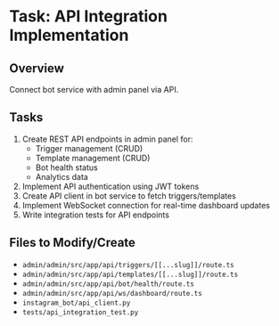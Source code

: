 # Task: API Integration Implementation

## Overview
Connect bot service with admin panel via API.

## Tasks
1. Create REST API endpoints in admin panel for:
   - Trigger management (CRUD)
   - Template management (CRUD)
   - Bot health status
   - Analytics data
2. Implement API authentication using JWT tokens
3. Create API client in bot service to fetch triggers/templates
4. Implement WebSocket connection for real-time dashboard updates
5. Write integration tests for API endpoints

## Files to Modify/Create
- `admin/admin/src/app/api/triggers/[[...slug]]/route.ts`
- `admin/admin/src/app/api/templates/[[...slug]]/route.ts`
- `admin/admin/src/app/api/bot/health/route.ts`
- `admin/admin/src/app/api/ws/dashboard/route.ts`
- `instagram_bot/api_client.py`
- `tests/api_integration_test.py`